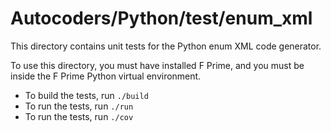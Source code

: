 # Autocoders/Python/test/enum_xml

This directory contains unit tests for the Python enum XML code generator.

To use this directory, you must have installed F Prime, and you must be inside 
the F Prime Python virtual environment.

* To build the tests, run `./build`
* To run the tests, run `./run`
* To run the tests, run `./cov`
